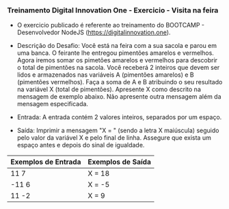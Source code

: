 ### Treinamento Digital Innovation One - Exercicio - Visita na feira

- O exercicio publicado é referente ao treinamento do BOOTCAMP - Desenvolvedor NodeJS (https://digitalinnovation.one).

- Descrição do Desafio: 
Você está na feira com a sua sacola e parou em uma banca. O feirante lhe entregou pimentões amarelos e vermelhos.  Agora iremos somar os pimetões amarelos e vermelhos para descobrir o total de pimentões na sacola. 
Você receberá 2 inteiros que devem ser lidos e armazenados nas variáveis A (pimentões amarelos) e B (pimentões vermelhos). 
Faça a soma de A e B atribuindo o seu resultado na variável X (total de pimentões). 
Apresente X como descrito na mensagem de exemplo abaixo. 
Não apresente outra mensagem além da mensagem especificada.

- Entrada: 
A entrada contém 2 valores inteiros, separados por um espaço.

- Saída: 
Imprimir a mensagem "X = " (sendo a letra X maiúscula) seguido pelo valor da variável X e pelo final de linha.  Assegure que exista um espaço antes e depois do sinal de igualdade.



Exemplos de Entrada  | Exemplos de Saída
------------- | -------------
11 7  | X = 18
-11 6  | X = -5 
11 -2  | X =  9 
